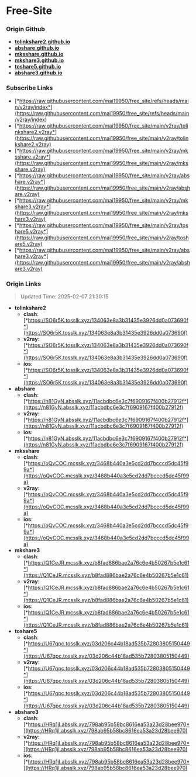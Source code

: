 # Free-Site

### Origin Github

- [**tolinkshare2.github.io**](https://github.com/tolinkshare2/tolinkshare2.github.io)
- [**abshare.github.io**](https://github.com/abshare/abshare.github.io)
- [**mksshare.github.io**](https://github.com/mksshare/mksshare.github.io)
- [**mkshare3.github.io**](https://github.com/mkshare3/mkshare3.github.io)
- [**toshare5.github.io**](https://github.com/toshare5/toshare5.github.io)
- [**abshare3.github.io**](https://github.com/abshare3/abshare3.github.io)

### Subscribe Links

- [*https://raw.githubusercontent.com/mai19950/free_site/refs/heads/main/v2ray/index*](https://raw.githubusercontent.com/mai19950/free_site/refs/heads/main/v2ray/index)
- [*https://raw.githubusercontent.com/mai19950/free_site/main/v2ray/tolinkshare2.v2ray*](https://raw.githubusercontent.com/mai19950/free_site/main/v2ray/tolinkshare2.v2ray)
- [*https://raw.githubusercontent.com/mai19950/free_site/main/v2ray/mksshare.v2ray*](https://raw.githubusercontent.com/mai19950/free_site/main/v2ray/mksshare.v2ray)
- [*https://raw.githubusercontent.com/mai19950/free_site/main/v2ray/abshare.v2ray*](https://raw.githubusercontent.com/mai19950/free_site/main/v2ray/abshare.v2ray)
- [*https://raw.githubusercontent.com/mai19950/free_site/main/v2ray/mkshare3.v2ray*](https://raw.githubusercontent.com/mai19950/free_site/main/v2ray/mkshare3.v2ray)
- [*https://raw.githubusercontent.com/mai19950/free_site/main/v2ray/toshare5.v2ray*](https://raw.githubusercontent.com/mai19950/free_site/main/v2ray/toshare5.v2ray)
- [*https://raw.githubusercontent.com/mai19950/free_site/main/v2ray/abshare3.v2ray*](https://raw.githubusercontent.com/mai19950/free_site/main/v2ray/abshare3.v2ray)

### Origin Links

> Updated Time: 2025-02-07 21:30:15

- **tolinkshare2**
  - **clash**: [*https://SO6r5K.tosslk.xyz/134063e8a3b31435e3926dd0a073690f*](https://SO6r5K.tosslk.xyz/134063e8a3b31435e3926dd0a073690f)
  - **v2ray**: [*https://SO6r5K.tosslk.xyz/134063e8a3b31435e3926dd0a073690f*](https://SO6r5K.tosslk.xyz/134063e8a3b31435e3926dd0a073690f)
  - **ios**: [*https://SO6r5K.tosslk.xyz/134063e8a3b31435e3926dd0a073690f*](https://SO6r5K.tosslk.xyz/134063e8a3b31435e3926dd0a073690f)
- **abshare**
  - **clash**: [*https://n81GyN.absslk.xyz/11acbdbc6e3c7f6909167f400b27912f*](https://n81GyN.absslk.xyz/11acbdbc6e3c7f6909167f400b27912f)
  - **v2ray**: [*https://n81GyN.absslk.xyz/11acbdbc6e3c7f6909167f400b27912f*](https://n81GyN.absslk.xyz/11acbdbc6e3c7f6909167f400b27912f)
  - **ios**: [*https://n81GyN.absslk.xyz/11acbdbc6e3c7f6909167f400b27912f*](https://n81GyN.absslk.xyz/11acbdbc6e3c7f6909167f400b27912f)
- **mksshare**
  - **clash**: [*https://oQvCOC.mcsslk.xyz/3468b440a3e5cd2dd7bcccd5dc45f99a*](https://oQvCOC.mcsslk.xyz/3468b440a3e5cd2dd7bcccd5dc45f99a)
  - **v2ray**: [*https://oQvCOC.mcsslk.xyz/3468b440a3e5cd2dd7bcccd5dc45f99a*](https://oQvCOC.mcsslk.xyz/3468b440a3e5cd2dd7bcccd5dc45f99a)
  - **ios**: [*https://oQvCOC.mcsslk.xyz/3468b440a3e5cd2dd7bcccd5dc45f99a*](https://oQvCOC.mcsslk.xyz/3468b440a3e5cd2dd7bcccd5dc45f99a)
- **mkshare3**
  - **clash**: [*https://Q1CeJR.mcsslk.xyz/b8fad886bae2a76c6e4b50267b5e1c61*](https://Q1CeJR.mcsslk.xyz/b8fad886bae2a76c6e4b50267b5e1c61)
  - **v2ray**: [*https://Q1CeJR.mcsslk.xyz/b8fad886bae2a76c6e4b50267b5e1c61*](https://Q1CeJR.mcsslk.xyz/b8fad886bae2a76c6e4b50267b5e1c61)
  - **ios**: [*https://Q1CeJR.mcsslk.xyz/b8fad886bae2a76c6e4b50267b5e1c61*](https://Q1CeJR.mcsslk.xyz/b8fad886bae2a76c6e4b50267b5e1c61)
- **toshare5**
  - **clash**: [*https://U67qpc.tosslk.xyz/03d206c44b18ad535b72803805150449*](https://U67qpc.tosslk.xyz/03d206c44b18ad535b72803805150449)
  - **v2ray**: [*https://U67qpc.tosslk.xyz/03d206c44b18ad535b72803805150449*](https://U67qpc.tosslk.xyz/03d206c44b18ad535b72803805150449)
  - **ios**: [*https://U67qpc.tosslk.xyz/03d206c44b18ad535b72803805150449*](https://U67qpc.tosslk.xyz/03d206c44b18ad535b72803805150449)
- **abshare3**
  - **clash**: [*https://HRq1jI.absslk.xyz/798ab95b58bc8616ea53a23d28bee970*](https://HRq1jI.absslk.xyz/798ab95b58bc8616ea53a23d28bee970)
  - **v2ray**: [*https://HRq1jI.absslk.xyz/798ab95b58bc8616ea53a23d28bee970*](https://HRq1jI.absslk.xyz/798ab95b58bc8616ea53a23d28bee970)
  - **ios**: [*https://HRq1jI.absslk.xyz/798ab95b58bc8616ea53a23d28bee970*](https://HRq1jI.absslk.xyz/798ab95b58bc8616ea53a23d28bee970)
